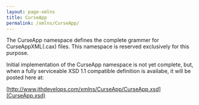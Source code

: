 ```yaml
---
layout: page-xmlns
title: CurseApp
permalink: /xmlns/CurseApp/
---
```

The CurseApp namespace defines the complete grammer for CurseAppXML(.cax)
files.  This namespace is reserved exclusively for this purpose. 

Initial implementation of the CurseApp namespace is not yet complete, but,
when a fully serviceable XSD 1.1 compatible definition is availabe, it will
be posted here at:

[http://www.jthdevelops.com/xmlns/CurseApp/CurseApp.xsd](CurseApp.xsd)